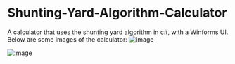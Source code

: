 # Shunting-Yard-Algorithm-Calculator
A calculator that uses the shunting yard algorithm in c#, with a Winforms UI.
Below are some images of the calculator:
![image](https://github.com/arjy143/Shunting-Yard-Algorithm-Calculator/assets/115239359/e6890ced-6bdf-45c5-a89b-01292ce68861)

![image](https://github.com/arjy143/Shunting-Yard-Algorithm-Calculator/assets/115239359/61192ee1-c03d-4cb5-a47f-9b64a0a9fca1)
